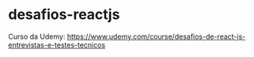 # desafios-reactjs
Curso da Udemy: https://www.udemy.com/course/desafios-de-react-js-entrevistas-e-testes-tecnicos
